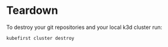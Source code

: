 # Teardown

To destroy your git repositories and your local k3d cluster run:

```bash
kubefirst cluster destroy
```
